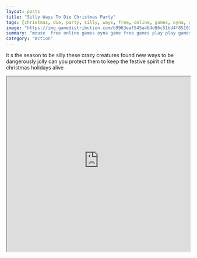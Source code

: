 ```yaml
---
layout: posts
title: "Silly Ways To Die Christmas Party"
tags: [christmas, die, party, silly, ways, free, online, games, oyna, game, free, games, play, play, games]
image: "https://img.gamedistribution.com/b9963eaf545a464d86c51bd4f8510214.jpg"
summary: "mouse  free online games oyna game free games play play games"
category: "Action"
---
```


it s the season to be silly these crazy creatures found new ways to be dangerously jolly can you protect them to keep the festive spirit of the christmas holidays alive

<iframe width="100%" height="480px;" src="https://html5.gamedistribution.com/b9963eaf545a464d86c51bd4f8510214/"></iframe>